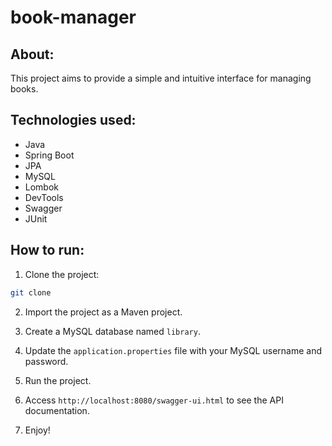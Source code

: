 # book-manager

## About:

This project aims to provide a simple and intuitive interface for managing books.

## Technologies used:

- Java
- Spring Boot
- JPA
- MySQL
- Lombok
- DevTools
- Swagger
- JUnit

## How to run:

1. Clone the project:
```bash
git clone
```
2. Import the project as a Maven project.

3. Create a MySQL database named `library`.

4. Update the `application.properties` file with your MySQL username and password.

5. Run the project.

6. Access `http://localhost:8080/swagger-ui.html` to see the API documentation.

7. Enjoy!
